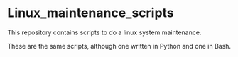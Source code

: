 # Linux_maintenance_scripts

This repository contains scripts to do a linux system maintenance.

These are the same scripts, although one written in Python and one in Bash.
